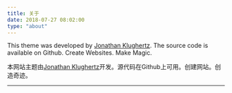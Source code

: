 ```yaml
---
title: 关于
date: 2018-07-27 08:02:00
type: "about"
---
```


This theme was developed by [Jonathan Klughertz](https://github.com/klugjo). The source code is available on Github. Create Websites. Make Magic.

本网站主题由[Jonathan Klughertz](https://github.com/klugjo)开发。源代码在Github上可用。创建网站。创造奇迹。

---